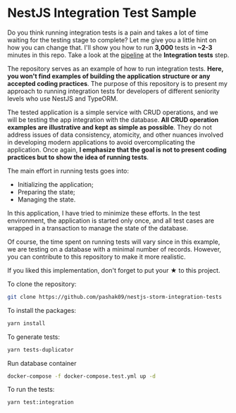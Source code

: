 # NestJS Integration Test Sample

Do you think running integration tests is a pain and takes a lot of time waiting for the testing stage to
complete? Let me give you a little hint on how you can change that. I'll show you how to run **3,000** tests in
**~2-3** minutes in this repo. Take a look at the
[pipeline](https://github.com/pashak09/nestjs-storm-integration-tests/actions/runs/5104796740/jobs/9175968363) at the
**Integration tests** step.

The repository serves as an example of how to run integration tests. **Here, you won't find examples of building the
application structure or any accepted coding practices**. The purpose of this repository is to present my approach to
running integration tests for developers of different seniority levels who use NestJS and TypeORM.

The tested application is a simple service with CRUD operations, and we will be testing the app integration
with the database. **All CRUD operation examples are illustrative and kept as simple as possible**. They do not
address issues of data consistency, atomicity, and other nuances involved in developing modern applications to avoid
overcomplicating the application. Once again, **I emphasize that the goal is not to present coding practices but to
show the idea of running tests**.

The main effort in running tests goes into:

- Initializing the application;
- Preparing the state;
- Managing the state.

In this application, I have tried to minimize these efforts. In the test environment, the application is started only
once, and all test cases are wrapped in a transaction to manage the state of the database.

Of course, the time spent on running tests will vary since in this example, we are testing on a database with a minimal
number of records. However, you can contribute to this repository to make it more realistic.

If you liked this implementation, don't forget to put your **★** to this project.

To clone the repository:

```bash
git clone https://github.com/pashak09/nestjs-storm-integration-tests
```

To install the packages:

```bash
yarn install
```

To generate tests:

```bash
yarn tests-duplicator
```

Run database container

```bash
docker-compose -f docker-compose.test.yml up -d
```

To run the tests:

```bash
yarn test:integration
```
